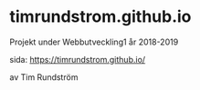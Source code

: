 # timrundstrom.github.io
Projekt under Webbutveckling1 år 2018-2019

sida: https://timrundstrom.github.io/

av Tim Rundström
